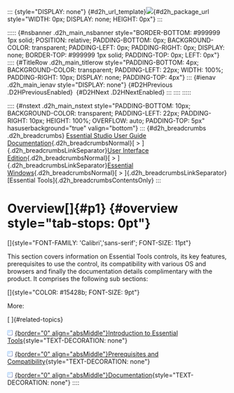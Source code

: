 ::: {style="DISPLAY: none"}
[](ms-xhelp:///?Id=d2h_url_template){#d2h_url_template}![](!package_url!){#d2h_package_url style="WIDTH: 0px; DISPLAY: none; HEIGHT: 0px"}
:::

::::: {#nsbanner .d2h_main_nsbanner style="BORDER-BOTTOM: #999999 1px solid; POSITION: relative; PADDING-BOTTOM: 0px; BACKGROUND-COLOR: transparent; PADDING-LEFT: 0px; PADDING-RIGHT: 0px; DISPLAY: none; BORDER-TOP: #999999 1px solid; PADDING-TOP: 0px; LEFT: 0px"}
:::: {#TitleRow .d2h_main_titlerow style="PADDING-BOTTOM: 4px; BACKGROUND-COLOR: transparent; PADDING-LEFT: 22px; WIDTH: 100%; PADDING-RIGHT: 10px; DISPLAY: none; PADDING-TOP: 4px"}
::: {#ienav .d2h_main_ienav style="DISPLAY: none"}
[](ms-xhelp:///?Id=aee6037c-b496-4bac-af21-ba66ccaa9407){#D2HPrevious .D2HPreviousEnabled}  [](ms-xhelp:///?Id=5a7ab7b4-fc8f-493a-bffa-1dba17384c4b){#D2HNext .D2HNextEnabled}
:::
::::
:::::

:::: {#nstext .d2h_main_nstext style="PADDING-BOTTOM: 10px; BACKGROUND-COLOR: transparent; PADDING-LEFT: 22px; PADDING-RIGHT: 10px; HEIGHT: 100%; OVERFLOW: auto; PADDING-TOP: 5px" hasuserbackground="true" valign="bottom"}
::: {#d2h_breadcrumbs .d2h_breadcrumbs}
[Essential Studio User Guide Documentation](ms-xhelp:///?Id=12457748-09e3-4d74-a240-8e049cedf030){.d2h_breadcrumbsNormal}[ \> ]{.d2h_breadcrumbsLinkSeparator}[User Interface Edition](ms-xhelp:///?Id=c29296b7-531c-413b-a0ec-488ca1f7f669){.d2h_breadcrumbsNormal}[ \> ]{.d2h_breadcrumbsLinkSeparator}[Essential Windows](ms-xhelp:///?Id=e60759d8-47a4-4570-9d7a-16a68d63f2ea){.d2h_breadcrumbsNormal}[ \> ]{.d2h_breadcrumbsLinkSeparator}[Essential Tools]{.d2h_breadcrumbsContentsOnly}
:::

# Overview[]{#p1} {#overview style="tab-stops: 0pt"}

[]{style="FONT-FAMILY: 'Calibri','sans-serif'; FONT-SIZE: 11pt"} 

This section covers information on Essential Tools controls, its key features, prerequisites to use the control, its compatibility with various OS and browsers and finally the documentation details complimentary with the product. It comprises the following sub sections:

[]{style="COLOR: #15428b; FONT-SIZE: 9pt"} 

More:

[ ]{#related-topics}

[![](button.gif){border="0" align="absMiddle"}Introduction to Essential Tools](ms-xhelp:///?Id=5a7ab7b4-fc8f-493a-bffa-1dba17384c4b){style="TEXT-DECORATION: none"}

[![](button.gif){border="0" align="absMiddle"}Prerequisites and Compatibility](ms-xhelp:///?Id=05d3bf35-6167-4ac3-8399-58de0db4edea){style="TEXT-DECORATION: none"}

[![](button.gif){border="0" align="absMiddle"}Documentation](ms-xhelp:///?Id=794d6fee-4cc0-4e18-aa74-bb1c8a3458b9){style="TEXT-DECORATION: none"}
::::
